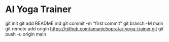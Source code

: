 # AI Yoga Trainer
git init
git add README.md
git commit -m "first commit"
git branch -M main
git remote add origin https://github.com/amanichopra/ai-yoga-trainer.git
git push -u origin main